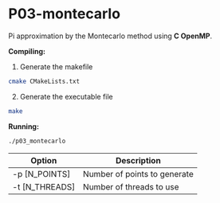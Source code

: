 # P03-montecarlo
Pi approximation by the Montecarlo method using **C OpenMP**.

**Compiling:**
1. Generate the makefile
```bash
cmake CMakeLists.txt
```
2. Generate the executable file
```bash
make
```

**Running:**
```bash
./p03_montecarlo
```

| Option         | Description                   |
| -------------- | ----------------------------- |
| -p [N_POINTS]  | Number of points to generate  |
| -t [N_THREADS] | Number of threads to use      |